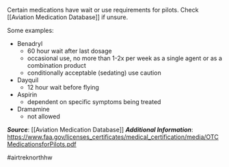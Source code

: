 Certain medications have wait or use requirements for pilots. Check [[Aviation Medication Database]] if unsure.

Some examples:
- Benadryl
	- 60 hour wait after last dosage  
	- occasional use, no more than 1-2x per week as a single agent or as a combination product 
	- conditionally acceptable (sedating) use caution
- Dayquil
	- 12 hour wait before flying
- Aspirin
	- dependent on specific symptoms being treated
- Dramamine
	- not allowed

***Source***: [[Aviation Medication Database]]
***Additional Information***: https://www.faa.gov/licenses_certificates/medical_certification/media/OTCMedicationsforPilots.pdf

#airtreknorthhw